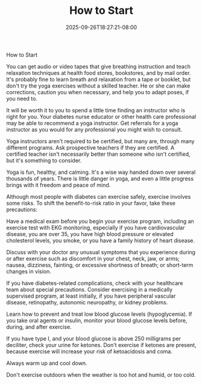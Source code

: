 ﻿---
title: "How to Start"
date: 2025-09-26T18:27:21-08:00
description: "yoga Tips for Web Success"
featured_image: "/images/yoga.jpg"
tags: ["yoga"]
---

How to Start

You can get audio or video tapes that give breathing instruction and teach relaxation techniques at health food stores, bookstores, and by mail order. It's probably fine to learn breath and relaxation from a tape or booklet, but don't try the yoga exercises without a skilled teacher. He or she can make corrections, caution you when necessary, and help you to adapt poses, if you need to.

It will be worth it to you to spend a little time finding an instructor who is right for you. Your diabetes nurse educator or other health care professional may be able to recommend a yoga instructor. Get referrals for a yoga instructor as you would for any professional you might wish to consult.

Yoga instructors aren't required to be certified, but many are, through many different programs. Ask prospective teachers if they are certified. A certified teacher isn't necessarily better than someone who isn't certified, but it's something to consider.

Yoga is fun, healthy, and calming. It's a wise way handed down over several thousands of years. There is little danger in yoga, and even a little progress brings with it freedom and peace of mind.

Although most people with diabetes can exercise safely, exercise involves some risks. To shift the benefit-to-risk ratio in your favor, take these precautions:

Have a medical exam before you begin your exercise program, including an exercise test with EKG monitoring, especially if you have cardiovascular disease, you are over 35, you have high blood pressure or elevated cholesterol levels, you smoke, or you have a family history of heart disease.

Discuss with your doctor any unusual symptoms that you experience during or after exercise such as discomfort in your chest, neck, jaw, or arms; nausea, dizziness, fainting, or excessive shortness of breath; or short-term changes in vision.

If you have diabetes-related complications, check with your healthcare team about special precautions. Consider exercising in a medically supervised program, at least initially, if you have peripheral vascular disease, retinopathy, autonomic neuropathy, or kidney problems.

Learn how to prevent and treat low blood glucose levels (hypoglycemia). If you take oral agents or insulin, monitor your blood glucose levels before, during, and after exercise.

If you have type I, and your blood glucose is above 250 milligrams per deciliter, check your urine for ketones. Don't exercise if ketones are present, because exercise will increase your risk of ketoacidosis and coma.

Always warm up and cool down.

Don't exercise outdoors when the weather is too hot and humid, or too cold.

